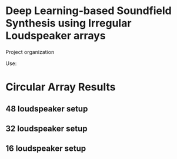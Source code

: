 # Deep Learning-based Soundfield Synthesis using Irregular Loudspeaker arrays  

Project organization 

Use:


# Circular Array Results

## 48 loudspeaker setup

## 32 loudspeaker setup

## 16 loudspeaker setup
